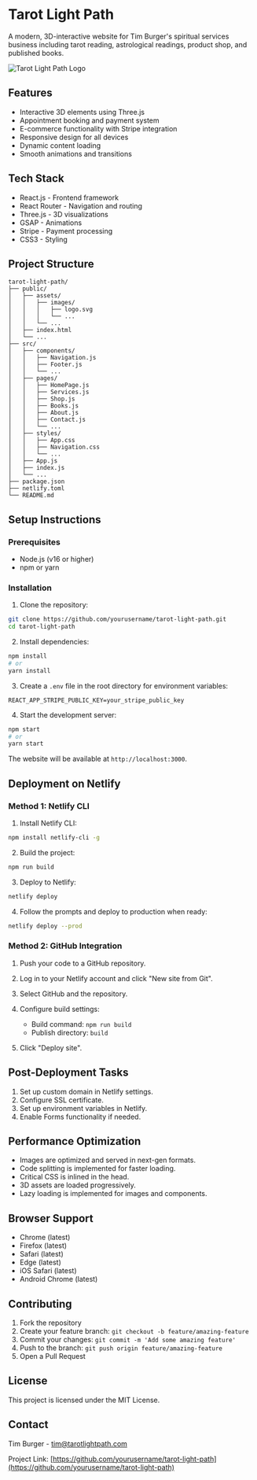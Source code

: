 # Tarot Light Path

A modern, 3D-interactive website for Tim Burger's spiritual services business including tarot reading, astrological readings, product shop, and published books.

![Tarot Light Path Logo](public/assets/images/tarot-light-path-logo.svg)

## Features

- Interactive 3D elements using Three.js
- Appointment booking and payment system
- E-commerce functionality with Stripe integration
- Responsive design for all devices
- Dynamic content loading
- Smooth animations and transitions

## Tech Stack

- React.js - Frontend framework
- React Router - Navigation and routing
- Three.js - 3D visualizations
- GSAP - Animations
- Stripe - Payment processing
- CSS3 - Styling

## Project Structure

```
tarot-light-path/
├── public/
│   ├── assets/
│   │   ├── images/
│   │   │   ├── logo.svg
│   │   │   └── ...
│   │   └── ...
│   ├── index.html
│   └── ...
├── src/
│   ├── components/
│   │   ├── Navigation.js
│   │   ├── Footer.js
│   │   └── ...
│   ├── pages/
│   │   ├── HomePage.js
│   │   ├── Services.js
│   │   ├── Shop.js
│   │   ├── Books.js
│   │   ├── About.js
│   │   ├── Contact.js
│   │   └── ...
│   ├── styles/
│   │   ├── App.css
│   │   ├── Navigation.css
│   │   └── ...
│   ├── App.js
│   ├── index.js
│   └── ...
├── package.json
├── netlify.toml
└── README.md
```

## Setup Instructions

### Prerequisites

- Node.js (v16 or higher)
- npm or yarn

### Installation

1. Clone the repository:
```bash
git clone https://github.com/yourusername/tarot-light-path.git
cd tarot-light-path
```

2. Install dependencies:
```bash
npm install
# or
yarn install
```

3. Create a `.env` file in the root directory for environment variables:
```
REACT_APP_STRIPE_PUBLIC_KEY=your_stripe_public_key
```

4. Start the development server:
```bash
npm start
# or
yarn start
```

The website will be available at `http://localhost:3000`.

## Deployment on Netlify

### Method 1: Netlify CLI

1. Install Netlify CLI:
```bash
npm install netlify-cli -g
```

2. Build the project:
```bash
npm run build
```

3. Deploy to Netlify:
```bash
netlify deploy
```

4. Follow the prompts and deploy to production when ready:
```bash
netlify deploy --prod
```

### Method 2: GitHub Integration

1. Push your code to a GitHub repository.

2. Log in to your Netlify account and click "New site from Git".

3. Select GitHub and the repository.

4. Configure build settings:
   - Build command: `npm run build`
   - Publish directory: `build`

5. Click "Deploy site".

## Post-Deployment Tasks

1. Set up custom domain in Netlify settings.
2. Configure SSL certificate.
3. Set up environment variables in Netlify.
4. Enable Forms functionality if needed.

## Performance Optimization

- Images are optimized and served in next-gen formats.
- Code splitting is implemented for faster loading.
- Critical CSS is inlined in the head.
- 3D assets are loaded progressively.
- Lazy loading is implemented for images and components.

## Browser Support

- Chrome (latest)
- Firefox (latest)
- Safari (latest)
- Edge (latest)
- iOS Safari (latest)
- Android Chrome (latest)

## Contributing

1. Fork the repository
2. Create your feature branch: `git checkout -b feature/amazing-feature`
3. Commit your changes: `git commit -m 'Add some amazing feature'`
4. Push to the branch: `git push origin feature/amazing-feature`
5. Open a Pull Request

## License

This project is licensed under the MIT License.

## Contact

Tim Burger - tim@tarotlightpath.com

Project Link: [https://github.com/yourusername/tarot-light-path](https://github.com/yourusername/tarot-light-path)